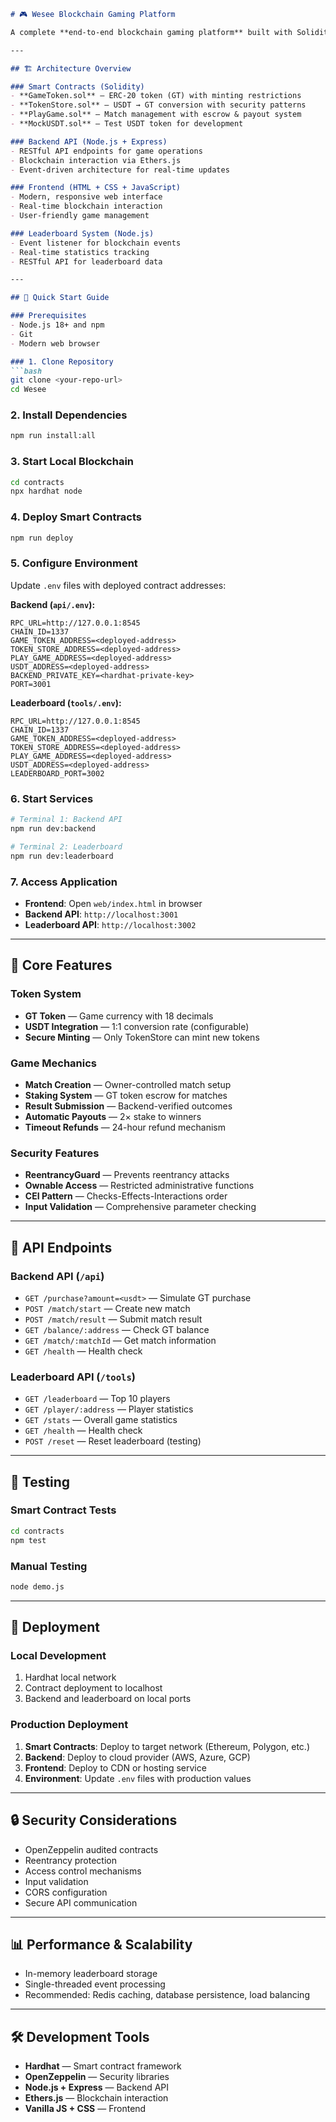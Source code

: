 ````markdown
# 🎮 Wesee Blockchain Gaming Platform

A complete **end-to-end blockchain gaming platform** built with Solidity smart contracts, Node.js backend API, a modern web frontend, and a real-time leaderboard system.

---

## 🏗️ Architecture Overview

### Smart Contracts (Solidity)
- **GameToken.sol** — ERC-20 token (GT) with minting restrictions
- **TokenStore.sol** — USDT → GT conversion with security patterns
- **PlayGame.sol** — Match management with escrow & payout system
- **MockUSDT.sol** — Test USDT token for development

### Backend API (Node.js + Express)
- RESTful API endpoints for game operations
- Blockchain interaction via Ethers.js
- Event-driven architecture for real-time updates

### Frontend (HTML + CSS + JavaScript)
- Modern, responsive web interface
- Real-time blockchain interaction
- User-friendly game management

### Leaderboard System (Node.js)
- Event listener for blockchain events
- Real-time statistics tracking
- RESTful API for leaderboard data

---

## 🚀 Quick Start Guide

### Prerequisites
- Node.js 18+ and npm
- Git
- Modern web browser

### 1. Clone Repository
```bash
git clone <your-repo-url>
cd Wesee
````

### 2. Install Dependencies

```bash
npm run install:all
```

### 3. Start Local Blockchain

```bash
cd contracts
npx hardhat node
```

### 4. Deploy Smart Contracts

```bash
npm run deploy
```

### 5. Configure Environment

Update `.env` files with deployed contract addresses:

**Backend (`api/.env`):**

```env
RPC_URL=http://127.0.0.1:8545
CHAIN_ID=1337
GAME_TOKEN_ADDRESS=<deployed-address>
TOKEN_STORE_ADDRESS=<deployed-address>
PLAY_GAME_ADDRESS=<deployed-address>
USDT_ADDRESS=<deployed-address>
BACKEND_PRIVATE_KEY=<hardhat-private-key>
PORT=3001
```

**Leaderboard (`tools/.env`):**

```env
RPC_URL=http://127.0.0.1:8545
CHAIN_ID=1337
GAME_TOKEN_ADDRESS=<deployed-address>
TOKEN_STORE_ADDRESS=<deployed-address>
PLAY_GAME_ADDRESS=<deployed-address>
USDT_ADDRESS=<deployed-address>
LEADERBOARD_PORT=3002
```

### 6. Start Services

```bash
# Terminal 1: Backend API
npm run dev:backend

# Terminal 2: Leaderboard
npm run dev:leaderboard
```

### 7. Access Application

* **Frontend**: Open `web/index.html` in browser
* **Backend API**: `http://localhost:3001`
* **Leaderboard API**: `http://localhost:3002`

---

## 🎯 Core Features

### Token System

* **GT Token** — Game currency with 18 decimals
* **USDT Integration** — 1:1 conversion rate (configurable)
* **Secure Minting** — Only TokenStore can mint new tokens

### Game Mechanics

* **Match Creation** — Owner-controlled match setup
* **Staking System** — GT token escrow for matches
* **Result Submission** — Backend-verified outcomes
* **Automatic Payouts** — 2× stake to winners
* **Timeout Refunds** — 24-hour refund mechanism

### Security Features

* **ReentrancyGuard** — Prevents reentrancy attacks
* **Ownable Access** — Restricted administrative functions
* **CEI Pattern** — Checks-Effects-Interactions order
* **Input Validation** — Comprehensive parameter checking

---

## 🔧 API Endpoints

### Backend API (`/api`)

* `GET /purchase?amount=<usdt>` — Simulate GT purchase
* `POST /match/start` — Create new match
* `POST /match/result` — Submit match result
* `GET /balance/:address` — Check GT balance
* `GET /match/:matchId` — Get match information
* `GET /health` — Health check

### Leaderboard API (`/tools`)

* `GET /leaderboard` — Top 10 players
* `GET /player/:address` — Player statistics
* `GET /stats` — Overall game statistics
* `GET /health` — Health check
* `POST /reset` — Reset leaderboard (testing)

---

## 🧪 Testing

### Smart Contract Tests

```bash
cd contracts
npm test
```

### Manual Testing

```bash
node demo.js
```

---

## 🚀 Deployment

### Local Development

1. Hardhat local network
2. Contract deployment to localhost
3. Backend and leaderboard on local ports

### Production Deployment

1. **Smart Contracts**: Deploy to target network (Ethereum, Polygon, etc.)
2. **Backend**: Deploy to cloud provider (AWS, Azure, GCP)
3. **Frontend**: Deploy to CDN or hosting service
4. **Environment**: Update `.env` files with production values

---

## 🔒 Security Considerations

* OpenZeppelin audited contracts
* Reentrancy protection
* Access control mechanisms
* Input validation
* CORS configuration
* Secure API communication

---

## 📊 Performance & Scalability

* In-memory leaderboard storage
* Single-threaded event processing
* Recommended: Redis caching, database persistence, load balancing

---

## 🛠 Development Tools

* **Hardhat** — Smart contract framework
* **OpenZeppelin** — Security libraries
* **Node.js + Express** — Backend API
* **Ethers.js** — Blockchain interaction
* **Vanilla JS + CSS** — Frontend

```
```
